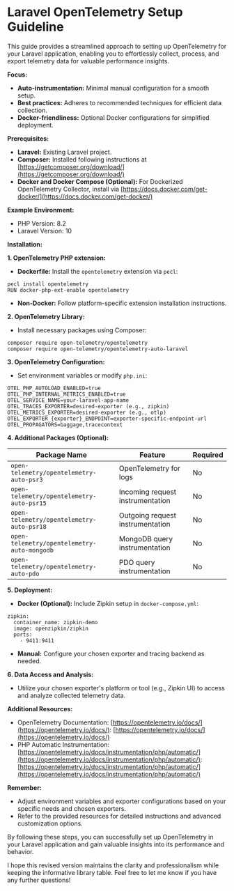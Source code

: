 # Laravel OpenTelemetry Setup Guideline

This guide provides a streamlined approach to setting up OpenTelemetry for your Laravel application, enabling you to effortlessly collect, process, and export telemetry data for valuable performance insights.

**Focus:**

* **Auto-instrumentation:** Minimal manual configuration for a smooth setup.
* **Best practices:** Adheres to recommended techniques for efficient data collection.
* **Docker-friendliness:** Optional Docker configurations for simplified deployment.

**Prerequisites:**

* **Laravel:** Existing Laravel project.
* **Composer:** Installed following instructions at [https://getcomposer.org/download/](https://getcomposer.org/download/)
* **Docker and Docker Compose (Optional):** For Dockerized OpenTelemetry Collector, install via [https://docs.docker.com/get-docker/](https://docs.docker.com/get-docker/)

**Example Environment:**

* PHP Version: 8.2
* Laravel Version: 10

**Installation:**

**1. OpenTelemetry PHP extension:**

* **Dockerfile:** Install the `opentelemetry` extension via `pecl`:

```
pecl install opentelemetry
RUN docker-php-ext-enable opentelemetry
```

* **Non-Docker:** Follow platform-specific extension installation instructions.

**2. OpenTelemetry Library:**

* Install necessary packages using Composer:

```
composer require open-telemetry/opentelemetry
composer require open-telemetry/opentelemetry-auto-laravel
```

**3. OpenTelemetry Configuration:**

* Set environment variables or modify `php.ini`:

```
OTEL_PHP_AUTOLOAD_ENABLED=true
OTEL_PHP_INTERNAL_METRICS_ENABLED=true
OTEL_SERVICE_NAME=your-laravel-app-name
OTEL_TRACES_EXPORTER=desired-exporter (e.g., zipkin)
OTEL_METRICS_EXPORTER=desired-exporter (e.g., otlp)
OTEL_EXPORTER_{exporter}_ENDPOINT=exporter-specific-endpoint-url
OTEL_PROPAGATORS=baggage,tracecontext
```

**4. Additional Packages (Optional):**

| Package Name | Feature | Required |
|---|---|---|
| `open-telemetry/opentelemetry-auto-psr3` | OpenTelemetry for logs | No |
| `open-telemetry/opentelemetry-auto-psr15` | Incoming request instrumentation | No |
| `open-telemetry/opentelemetry-auto-psr18` | Outgoing request instrumentation | No |
| `open-telemetry/opentelemetry-auto-mongodb` | MongoDB query instrumentation | No |
| `open-telemetry/opentelemetry-auto-pdo` | PDO query instrumentation | No |

**5. Deployment:**

* **Docker (Optional):** Include Zipkin setup in `docker-compose.yml`:

```
zipkin:
  container_name: zipkin-demo
  image: openzipkin/zipkin
  ports:
    - 9411:9411
```

* **Manual:** Configure your chosen exporter and tracing backend as needed.

**6. Data Access and Analysis:**

* Utilize your chosen exporter's platform or tool (e.g., Zipkin UI) to access and analyze collected telemetry data.

**Additional Resources:**

* OpenTelemetry Documentation: [https://opentelemetry.io/docs/](https://opentelemetry.io/docs/): [https://opentelemetry.io/docs/](https://opentelemetry.io/docs/)
* PHP Automatic Instrumentation: [https://opentelemetry.io/docs/instrumentation/php/automatic/](https://opentelemetry.io/docs/instrumentation/php/automatic/): [https://opentelemetry.io/docs/instrumentation/php/automatic/](https://opentelemetry.io/docs/instrumentation/php/automatic/)

**Remember:**

* Adjust environment variables and exporter configurations based on your specific needs and chosen exporters.
* Refer to the provided resources for detailed instructions and advanced customization options.

By following these steps, you can successfully set up OpenTelemetry in your Laravel application and gain valuable insights into its performance and behavior.

I hope this revised version maintains the clarity and professionalism while keeping the informative library table. Feel free to let me know if you have any further questions!
